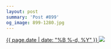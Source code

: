 ```yaml
---
layout: post
summary: 'Post #899'
og_image: 899-1280.jpg
---
```


<p>
 <time>
  <a href="/899">
   {{ page.date | date: "%B %-d, %Y" }}
  </a>
 </time>
 <a href="/899">
  <img data-taken="9/30/2019" sizes="(min-width: 700px) 50vw, calc(100vw - 2rem)" src="{{ site.assets_url }}/899-640.jpg" srcset="{{ site.assets_url }}/899-320.jpg 320w, {{ site.assets_url }}/899-640.jpg 640w, {{ site.assets_url }}/899-960.jpg 960w, {{ site.assets_url }}/899-1280.jpg 1280w"/>
 </a>
</p>
